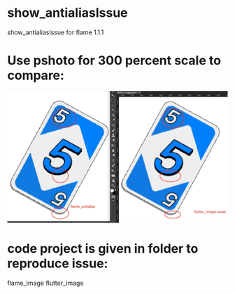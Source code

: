 # show_antialiasIssue
show_antialiasIssue for flame 1.1.1

# Use pshoto for 300 percent scale to compare:

![comparision via ps](https://github.com/GuiTom/show_antialiasIssue/blob/main/screenshots/comparison_in_300percent_scale.jpg)

# code project is given in folder to reproduce issue:
 flame_image 
 flutter_image
